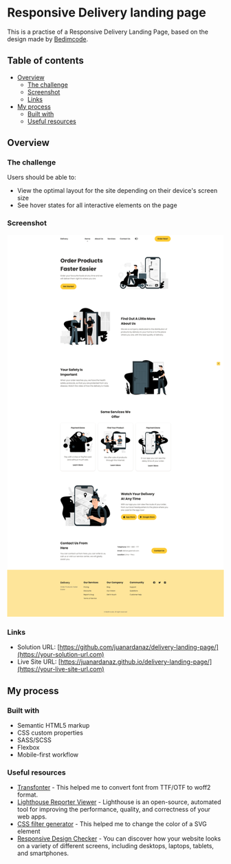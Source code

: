 # Responsive Delivery landing page

This is a practise of a Responsive Delivery Landing Page, based on the design made by [Bedimcode](https://github.com/bedimcode). 

## Table of contents

- [Overview](#overview)
  - [The challenge](#the-challenge)
  - [Screenshot](#screenshot)
  - [Links](#links)
- [My process](#my-process)
  - [Built with](#built-with)
  - [Useful resources](#useful-resources)

## Overview

### The challenge

Users should be able to:

- View the optimal layout for the site depending on their device's screen size
- See hover states for all interactive elements on the page


### Screenshot

![](/assets/img/screenshot.png)

### Links

- Solution URL: [https://github.com/juanardanaz/delivery-landing-page/](https://your-solution-url.com)
- Live Site URL: [https://juanardanaz.github.io/delivery-landing-page/](https://your-live-site-url.com) 

## My process

### Built with

- Semantic HTML5 markup
- CSS custom properties
- SASS/SCSS
- Flexbox
- Mobile-first workflow

### Useful resources

- [Transfonter](https://transfonter.org/) - This helped me to convert font from TTF/OTF to woff2 format.
- [Lighthouse Reporter Viewer](https://chrome.google.com/webstore/detail/lighthouse/blipmdconlkpinefehnmjammfjpmpbjk?hl=es) - Lighthouse is an open-source, automated tool for improving the performance, quality, and correctness of your web apps.
- [CSS filter generator](https://codepen.io/sosuke/pen/Pjoqqp) - This helped me to change the color of a SVG element
- [Responsive Design Checker](https://responsivedesignchecker.com/) - You can discover how your website looks on a variety of different screens, including desktops, laptops, tablets, and smartphones.


